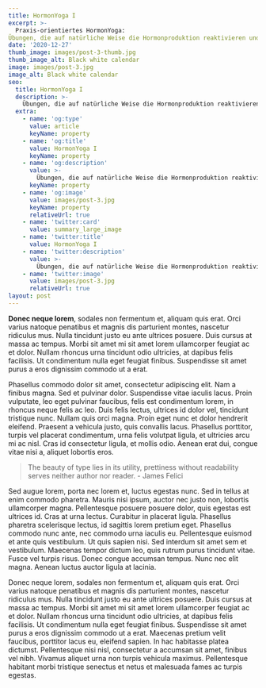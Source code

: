 ```yaml
---
title: HormonYoga I
excerpt: >-
  Praxis-orientiertes HormonYoga: 
Übungen, die auf natürliche Weise die Hormonproduktion reaktivieren und harmonisieren.
date: '2020-12-27'
thumb_image: images/post-3-thumb.jpg
thumb_image_alt: Black white calendar
image: images/post-3.jpg
image_alt: Black white calendar
seo:
  title: HormonYoga I
  description: >-
    Übungen, die auf natürliche Weise die Hormonproduktion reaktivieren und harmonisieren.
  extra:
    - name: 'og:type'
      value: article
      keyName: property
    - name: 'og:title'
      value: HormonYoga I
      keyName: property
    - name: 'og:description'
      value: >-
        Übungen, die auf natürliche Weise die Hormonproduktion reaktivieren und harmonisieren.
      keyName: property
    - name: 'og:image'
      value: images/post-3.jpg
      keyName: property
      relativeUrl: true
    - name: 'twitter:card'
      value: summary_large_image
    - name: 'twitter:title'
      value: HormonYoga I
    - name: 'twitter:description'
      value: >-
        Übungen, die auf natürliche Weise die Hormonproduktion reaktivieren und harmonisieren.
    - name: 'twitter:image'
      value: images/post-3.jpg
      relativeUrl: true
layout: post
---
```


**Donec neque lorem**, sodales non fermentum et, aliquam quis erat. Orci varius natoque penatibus et magnis dis parturient montes, nascetur ridiculus mus. Nulla tincidunt justo eu ante ultrices posuere. Duis cursus at massa ac tempus. Morbi sit amet mi sit amet lorem ullamcorper feugiat ac et dolor. Nullam rhoncus urna tincidunt odio ultricies, at dapibus felis facilisis. Ut condimentum nulla eget feugiat finibus. Suspendisse sit amet purus a eros dignissim commodo ut a erat.

Phasellus commodo dolor sit amet, consectetur adipiscing elit. Nam a finibus magna. Sed et pulvinar dolor. Suspendisse vitae iaculis lacus. Proin vulputate, leo eget pulvinar faucibus, felis est condimentum lorem, in rhoncus neque felis ac leo. Duis felis lectus, ultrices id dolor vel, tincidunt tristique nunc. Nullam quis orci magna. Proin eget nunc et dolor hendrerit eleifend. Praesent a vehicula justo, quis convallis lacus. Phasellus porttitor, turpis vel placerat condimentum, urna felis volutpat ligula, et ultricies arcu mi ac nisl. Cras id consectetur ligula, et mollis odio. Aenean erat dui, congue vitae nisi a, aliquet lobortis eros.

> The beauty of type lies in its utility, prettiness without readability serves neither author nor reader. - James Felici

Sed augue lorem, porta nec lorem et, luctus egestas nunc. Sed in tellus at enim commodo pharetra. Mauris nisi ipsum, auctor nec justo non, lobortis ullamcorper magna. Pellentesque posuere posuere dolor, quis egestas est ultrices id. Cras at urna lectus. Curabitur in placerat ligula. Phasellus pharetra scelerisque lectus, id sagittis lorem pretium eget. Phasellus commodo nunc ante, nec commodo urna iaculis eu. Pellentesque euismod et ante quis vestibulum. Ut quis sapien nisi. Sed interdum sit amet sem et vestibulum. Maecenas tempor dictum leo, quis rutrum purus tincidunt vitae. Fusce vel turpis risus. Donec congue accumsan tempus. Nunc nec elit magna. Aenean luctus auctor ligula at lacinia.

Donec neque lorem, sodales non fermentum et, aliquam quis erat. Orci varius natoque penatibus et magnis dis parturient montes, nascetur ridiculus mus. Nulla tincidunt justo eu ante ultrices posuere. Duis cursus at massa ac tempus. Morbi sit amet mi sit amet lorem ullamcorper feugiat ac et dolor. Nullam rhoncus urna tincidunt odio ultricies, at dapibus felis facilisis. Ut condimentum nulla eget feugiat finibus. Suspendisse sit amet purus a eros dignissim commodo ut a erat. Maecenas pretium velit faucibus, porttitor lacus eu, eleifend sapien. In hac habitasse platea dictumst. Pellentesque nisi nisl, consectetur a accumsan sit amet, finibus vel nibh. Vivamus aliquet urna non turpis vehicula maximus. Pellentesque habitant morbi tristique senectus et netus et malesuada fames ac turpis egestas.

